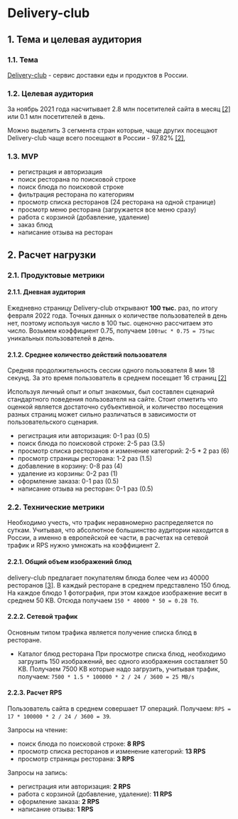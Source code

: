 # Delivery-club

## 1. Тема и целевая аудитория
### 1.1. Тема
[Delivery-club](https://www.delivery-club.ru/) - сервис доставки еды и продуктов в России.
### 1.2. Целевая аудитория
За ноябрь 2021 года насчитывает 2.8 млн посетителей сайта в месяц [[2]](https://www.similarweb.com/ru/website/delivery-club.ru) 
или 0.1 млн посетителей в день.

Можно выделить 3 сегмента стран которые, чаще других посещают Delivery-club чаще всего посещают в России - 97.82% [[2]](https://www.similarweb.com/ru/website/delivery-club.ru), 

### 1.3. MVP
* регистрация и авторизация
* поиск ресторана по поисковой строке
* поиск блюда по поисковой строке
* фильтрация ресторана по категориям
* просмотр списка ресторанов (24 ресторана на одной странице)
* просмотр меню ресторана (загружается все меню сразу)
* работа с корзиной (добавление, удаление)
* заказ блюд
* написание отзыва на ресторан

## 2. Расчет нагрузки
### 2.1. Продуктовые метрики

#### 2.1.1. Дневная аудитория
Ежедневно страницу Delivery-club открывают **100 тыс.** раз, по итогу февраля 2022 года.
Точных данных о количестве пользователей в день нет, поэтому используя число в 100 тыс. оценочно рассчитаем это число.
Возьмем коэффициент 0.75, получаем `100тыс * 0.75 = 75тыс` уникальных пользователей в день.

#### 2.1.2. Среднее количество действий пользователя
Средняя продолжительность сессии одного пользователя 8 мин 18 секунд. 
За это время пользователь в среднем посещает 16 страниц [[2]](https://www.similarweb.com/website/delivery-club.ru)

Используя личный опыт и опыт знакомых, был составлен сценарий стандартного поведения пользователя на сайте.
Стоит отметить что оценкой является достаточно субъективной,
и количество посещения разных страниц может сильно различаться в зависимости от пользовательского сценария.

* регистрация или авторизация: 0-1 раз (0.5)
* поиск блюда по поисковой строке: 2-5 раз (3.5)
* просмотр списка ресторанов и изменение категорий: 2-5 * 2 раз (6)
* просмотр страницы ресторана: 1-2 раз (1.5)
* добавление в корзину: 0-8 раз (4)
* удаление из корзины: 0-2 раз (1)
* оформление заказа: 0-1 раз (0.5)
* написание отзыва на ресторан: 0-1 раз (0.5)

### 2.2. Технические метрики
Необходимо учесть, что трафик неравномерно распределяется по суткам.
Учитывая, что абсолютное большинство аудитории находится в России, а именно в европейской ее части,
в расчетах на сетевой трафик и RPS нужно умножать на коэффициент 2.

#### 2.2.1. Общий объем изображений блюд
delivery-club предлагает покупателям блюда более чем из 40000 ресторанов [[3]](https://www.delivery-club.ru/moscow).
В каждый ресторане в среднем представлено 150 блюд. На каждое блюдо 1 фотография, при этом каждое изображение весит в среднем 50 KB.
Отсюда получаем `150 * 40000 * 50 = 0.28 Тб`.

#### 2.2.2. Сетевой трафик
Основным типом трафика является получение списка блюд в ресторане. 

* Каталог блюд ресторана
  При просмотре списка блюд, необходимо загрузить 150 изображений, вес одного изображения составляет 50 KB.
  Получаем 7500 KB которые надо загрузить, учитывая трафик, получаем:
  `7500 * 1.5 * 100000 * 2 / 24 / 3600 = 25 MB/s`
  
#### 2.2.3. Расчет RPS
Пользователь сайта в среднем совершает 17 операций. Получаем: 
`RPS = 17 * 100000 * 2 / 24 / 3600 = 39`.

Запросы на чтение:
* поиск блюда по поисковой строке: **8 RPS**
* просмотр списка ресторанов и изменение категорий: **13 RPS**
* просмотр страницы ресторана: **3 RPS**

Запросы на запись:
* регистрация или авторизация: **2 RPS**
* работа с корзиной (добавление, удаление): **11 RPS**
* оформление заказа: **2 RPS**
* написание отзыва: **1 RPS**

